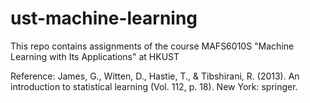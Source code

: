 # ust-machine-learning
This repo contains assignments of the course MAFS6010S "Machine Learning with Its Applications" at HKUST

Reference: James, G., Witten, D., Hastie, T., & Tibshirani, R. (2013). An introduction to statistical learning (Vol. 112, p. 18). New York: springer.

